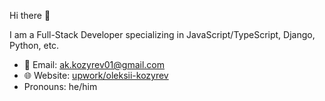 Hi there 👋

I am a Full-Stack Developer specializing in JavaScript/TypeScript, Django, Python, etc.

- 📧 Email: [ak.kozyrev01@gmail.com](mailto:ak.kozyrev01@gmail.com)
- 🌐 Website: [upwork/oleksii-kozyrev](https://www.upwork.com/freelancers/~0148d6dc0e1c6905ee)
- Pronouns: he/him

<!--
**0leks11/0leks11** is a ✨ _special_ ✨ repository because its `README.md` (this file) appears on your GitHub profile.

Here are some ideas to get you started:

- 🔭 I’m currently working on ...
- 🌱 I’m currently learning ...
- 👯 I’m looking to collaborate on ...
- 🤔 I’m looking for help with ...
- 💬 Ask me about ...
- 📫 How to reach me: ...
- 😄 Pronouns: ...
- ⚡ Fun fact: ...
-->
